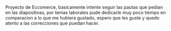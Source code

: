 Proyecto de Eccomerce, basicamente intente seguir las pautas que pedian en las diapositivas, por temas laborales pude dedicarle muy poco tiempo en comparacion a lo que me hubiera gustado, espero que les guste y quedo atento a las correcciones que puedan hacer.